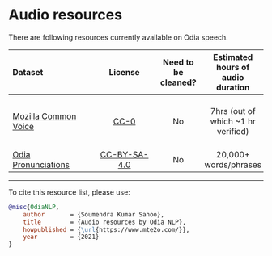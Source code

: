 # Audio resources

There are following resources currently available on Odia speech.

|<div style="width:150px">Dataset</div>| <div style="width:110px">License</div> | Need to be cleaned? | Estimated hours of audio duration | Note
:--------------------------------------|:--------------------------------------:|:--------------------:|:--------------------------------:|:------------|
[Mozilla Common Voice](https://commonvoice.mozilla.org/or/datasets) | [CC-0](https://creativecommons.org/publicdomain/zero/1.0/) | No | 7hrs (out of which ~1 hr verified) | Our team [actively contribute](../../contributions/#mozilla-common-voice) on this project.
[Odia Pronunciations](https://commons.wikimedia.org/wiki/Category:Odia_pronunciation) | [CC-BY-SA-4.0](https://creativecommons.org/licenses/by-sa/4.0/) | No | 20,000+ words/phrases |

<!-- Citation -->
<hr>
To cite this resource list, please use:

```bibtex
@misc{OdiaNLP,
    author       = {Soumendra Kumar Sahoo},
    title        = {Audio resources by Odia NLP},
    howpublished = {\url{https://www.mte2o.com/}},
    year         = {2021}
}
```
